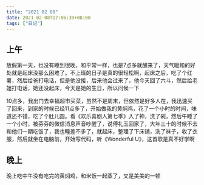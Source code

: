 ```yaml
---
title: "2021 02 08"
date: 2021-02-08T17:06:39+08:00
tags: ["日记"]
---
```




## 上午

放假第一天，也没有睡到很晚，和平常一样，也是7点多就醒来了，天气暖和的好处就是起床没那么困难了。不上班的日子是真的很轻松啊，起床之后，吃了个红薯，然后给爸打电话，但是他没接，后来他会过来了，他今天回了六斗，然后给老姐打电话，她还没起床，今天是她的生日，所以问候一下

10点多，我出门去幸福超市买菜，虽然不是周末，但依然是好多人在，我迅速买了回来，到家的时候已经11点多了，开始做我的黄焖鸡，花了一个小时的时间，味道还不错，吃了个肚儿圆。看《欢乐喜剧人第七季》入了神，洗了碗，然后午睡了一个小时，被芬芬的微信消息声音吵醒了，说傅礼玉回家了，大年三十的时候不去和他们一期吃饭了，我也睡差不多了，就起床，整理了下床铺，洗了袜子，收了衣服，然后就坐在电脑前，开始写代码，听《Wonderful U》，这首歌是真不好学啊

## 晚上

晚上吃中午没有吃完的黄焖鸡，和米饭一起蒸了，又是美美的一顿